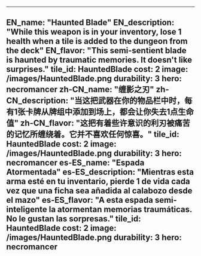 ---

EN_name: "Haunted Blade"
EN_description: "While this weapon is in your inventory, lose 1 health when a tile is added to the dungeon from the deck"
EN_flavor: "This semi-sentient blade is haunted by traumatic memories. It doesn't like surprises."
tile_id: HauntedBlade
cost: 2
image: /images/HauntedBlade.png
durability: 3
hero: necromancer
zh-CN_name: "缠影之刃"
zh-CN_description: "当这把武器在你的物品栏中时，每有1张卡牌从牌组中添加到场上，都会让你失去1点生命值"
zh-CN_flavor: "这把有着些许意识的利刃被痛苦的记忆所缠绕着。它并不喜欢任何惊喜。"
tile_id: HauntedBlade
cost: 2
image: /images/HauntedBlade.png
durability: 3
hero: necromancer
es-ES_name: "Espada Atormentada"
es-ES_description: "Mientras esta arma esté en tu inventario, pierde 1 de vida cada vez que una ficha sea añadida al calabozo desde el mazo"
es-ES_flavor: "A esta espada semi-inteligente la atormentan memorias traumáticas. No le gustan las sorpresas."
tile_id: HauntedBlade
cost: 2
image: /images/HauntedBlade.png
durability: 3
hero: necromancer
---